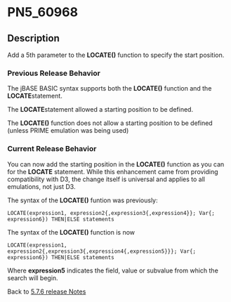 # PN5_60968

<PageHeader /> 

## Description

Add a 5th parameter to the **LOCATE()** function to specify the start position.

### Previous Release Behavior

The jBASE BASIC syntax supports both the **LOCATE()** function and the **LOCATE**statement.

The **LOCATE**statement allowed a starting position to be defined.

The **LOCATE()** function does not allow a starting position to be defined (unless PRIME emulation was being used)

### Current Release Behavior

You can now add the starting position in the **LOCATE()** function as you can for the **LOCATE** statement. While this enhancement came from providing compatibility with D3, the change itself is universal and applies to all emulations, not just D3.

The syntax of the **LOCATE()** funtion was previously:

```
LOCATE(expression1, expression2{,expression3{,expression4}}; Var{; expression6}) THEN|ELSE statements
```

The syntax of the **LOCATE()** function is now

```
LOCATE(expression1, expression2{,expression3{,expression4{,expression5}}}; Var{; expression6}) THEN|ELSE statements
```

Where **expression5** indicates the field, value or subvalue from which the search will begin.

Back to [5.7.6 release Notes](../jbase-5.7.6-release-notes/README.md)

  
<PageFooter />
